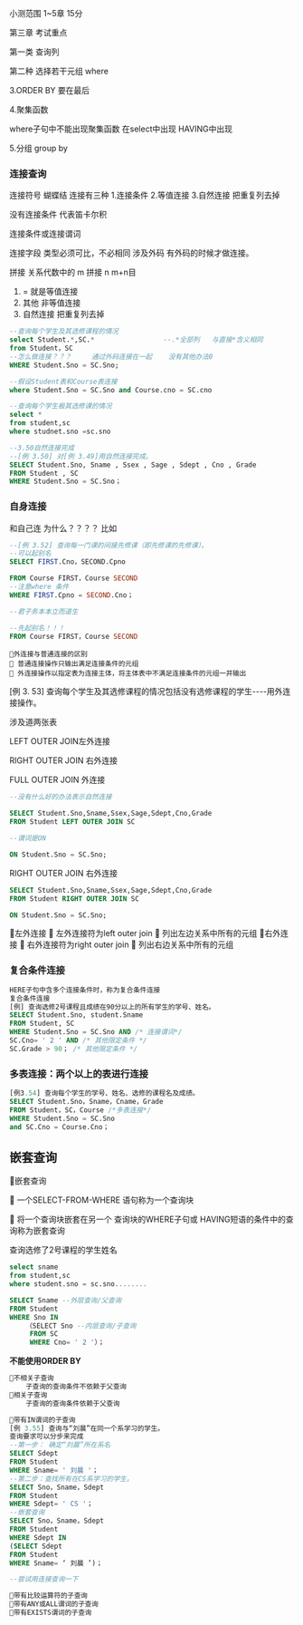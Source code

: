 小测范围 1~5章   15分

第三章  考试重点

第一类  查询列

第二种 选择若干元组  where

3.ORDER BY  要在最后

4.聚集函数

where子句中不能出现聚集函数   在select中出现   HAVING中出现

5.分组   group by 

### 连接查询

连接符号  蝴蝶结 连接有三种   1.连接条件 2.等值连接  3.自然连接    把重复列去掉

没有连接条件  代表笛卡尔积

连接条件或连接谓词

连接字段    类型必须可比，不必相同   涉及外码  有外码的时候才做连接。

拼接   关系代数中的  m 拼接 n  m+n目

1. = 就是等值连接
2. 其他   非等值连接
3. 自然连接    把重复列去掉

```sql
--查询每个学生及其选修课程的情况
select Student.*,SC.*                 --.*全部列   与直接*含义相同
from Student，SC
--怎么做连接？？？     通过外码连接在一起    没有其他办法0
WHERE Student.Sno = SC.Sno;
```



```sql
--假设Student表和Course表连接
where Student.Sno = SC.Sno and Course.cno = SC.cno
```

```sql
--查询每个学生极其选修课的情况
select *
from student,sc
where studnet.sno =sc.sno
```

```sql
--3.50自然连接完成
--[例 3.50] 对[例 3.49]用自然连接完成。
SELECT Student.Sno, Sname , Ssex , Sage , Sdept , Cno , Grade
FROM Student , SC
WHERE Student.Sno = SC.Sno；
```

### 自身连接

和自己连  为什么？？？？   比如

```sql
--[例 3.52] 查询每一门课的间接先修课（即先修课的先修课）。
--可以起别名   
SELECT FIRST.Cno，SECOND.Cpno

FROM Course FIRST，Course SECOND
--注意where 条件
WHERE FIRST.Cpno = SECOND.Cno；

--君子务本本立而道生
```



```sql
--先起别名！！！
FROM Course FIRST，Course SECOND
```

```
外连接与普通连接的区别
 普通连接操作只输出满足连接条件的元组
 外连接操作以指定表为连接主体，将主体表中不满足连接条件的元组一并输出
```

[例 3. 53] 查询每个学生及其选修课程的情况包括没有选修课程的学生----用外连接操作。 

涉及道两张表  

LEFT OUTER JOIN左外连接

RIGHT OUTER JOIN   右外连接

FULL  OUTER JOIN  外连接

```sql
--没有什么好的办法表示自然连接

SELECT Student.Sno,Sname,Ssex,Sage,Sdept,Cno,Grade
FROM Student LEFT OUTER JOIN SC

--谓词是ON

ON Student.Sno = SC.Sno;
```

RIGHT OUTER JOIN   右外连接

```sql
SELECT Student.Sno,Sname,Ssex,Sage,Sdept,Cno,Grade
FROM Student RIGHT OUTER JOIN SC

ON Student.Sno = SC.Sno;
```

左外连接  左外连接符为left outer join  列出左边关系中所有的元组 右外连接  右外连接符为right outer join  列出右边关系中所有的元组 

### 复合条件连接

```sql
HERE子句中含多个连接条件时，称为复合条件连接
复合条件连接
[例] 查询选修2号课程且成绩在90分以上的所有学生的学号、姓名。
SELECT Student.Sno, student.Sname
FROM Student, SC
WHERE Student.Sno = SC.Sno AND /* 连接谓词*/
SC.Cno= ' 2 ' AND /* 其他限定条件 */
SC.Grade > 90； /* 其他限定条件 */
```

### 多表连接：两个以上的表进行连接 

```sql
[例3.54] 查询每个学生的学号、姓名、选修的课程名及成绩。
SELECT Student.Sno，Sname，Cname，Grade
FROM Student，SC，Course /*多表连接*/
WHERE Student.Sno = SC.Sno
and SC.Cno = Course.Cno；
```



## 嵌套查询

嵌套查询

 一个SELECT-FROM-WHERE 语句称为一个查询块 

 将一个查询块嵌套在另一个 查询块的WHERE子句或 HAVING短语的条件中的查 询称为嵌套查询 



查询选修了2号课程的学生姓名

```sql
select sname
from student,sc
where student.sno = sc.sno........
```



```sql
SELECT Sname --外层查询/父查询
FROM Student
WHERE Sno IN
	（SELECT Sno --内层查询/子查询
	 FROM SC
	 WHERE Cno= ' 2 '）；
```

**不能使用ORDER BY**

```SQL
不相关子查询
	子查询的查询条件不依赖于父查询
相关子查询
	子查询的查询条件依赖于父查询

带有IN谓词的子查询
[例 3.55] 查询与“刘晨”在同一个系学习的学生。
查询要求可以分步来完成
--第一步： 确定“刘晨”所在系名
SELECT Sdept
FROM Student 
WHERE Sname= ' 刘晨 '；
--第二步：查找所有在CS系学习的学生。
SELECT Sno，Sname，Sdept
FROM Student 
WHERE Sdept= ' CS '；
--嵌套查询
SELECT Sno，Sname，Sdept
FROM Student
WHERE Sdept IN
(SELECT Sdept
FROM Student
WHERE Sname= ‘ 刘晨 ’)；

--尝试用连接查询一下

带有比较运算符的子查询
带有ANY或ALL谓词的子查询
带有EXISTS谓词的子查询
```



